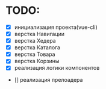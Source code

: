 # TODO:
- [x] инициализация проекта(vue-cli)
- [x] верстка Навигации
- [x] верстка Хедера
- [x] верстка Каталога
- [x] верстка Товара
- [x] верстка Корзины
- [x] реализация логики компонентов
- [] реализация прелоадера
